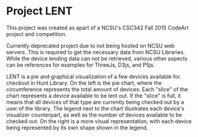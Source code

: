 # Project LENT
This project was created as apart of a NCSU's CSC342 Fall 2015 CodeArt project and competition. 

Currently deprecated project due to not being hosted on NCSU web servers. This is required to get the necessary data from NCSU Libraries. While the device lending data can not be retrieved, various other aspects can be references for examples for ThreeJs, D3js, and P5js.

LENT is a pie and graphical visualization of a few devices available for checkout in Hunt Library. On the left is the pie chart, where the circumference represents the total amount of devices. Each "slice" of the chart represents a device available to be lent out.  If the "slice" is full, it means that all devices of that type are currently being checked out by a user of the library. The legend next to the chart illustrates each device's visualizer counterpart, as well as the number of devices available to be checked out. On the right is a more visual representation, with each device being represented by its own shape shown in the legend.